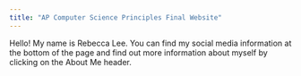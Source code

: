 ```yaml
---
title: "AP Computer Science Principles Final Website"
---
```


Hello! My name is Rebecca Lee. You can find my social media information at the bottom of the page and find out more information about myself by clicking on the About Me header.
